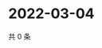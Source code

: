 # 2022-03-04

共 0 条

<!-- BEGIN WEIBO -->
<!-- 最后更新时间 Fri Mar 04 2022 22:14:08 GMT+0800 (China Standard Time) -->

<!-- END WEIBO -->
